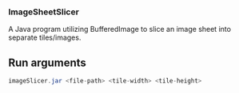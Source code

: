 ### ImageSheetSlicer
A Java program utilizing BufferedImage to slice an image sheet into separate tiles/images.

## Run arguments
```java
imageSlicer.jar <file-path> <tile-width> <tile-height>
```